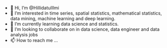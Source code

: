 - 👋 Hi, I’m @HillidatulIlmi
- 👀 I’m interested in time series, spatial statistics, mathematical statistics, data mining, machine learning and deep learning.
- 🌱 I’m currently learning data science and statistics.
- 💞️ I’m looking to collaborate on in data science, data engineer and data analysis jobs
- 📫 How to reach me ...

<!---
HillidatulIlmi/HillidatulIlmi is a ✨ special ✨ repository because its `README.md` (this file) appears on your GitHub profile.
You can click the Preview link to take a look at your changes.
--->
